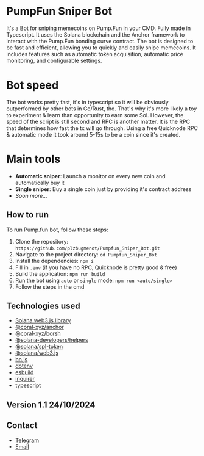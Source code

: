 # PumpFun Sniper Bot

It's a Bot for sniping memecoins on Pump.Fun in your CMD. Fully made in Typescript. It uses the Solana blockchain and the Anchor framework to interact with the Pump.Fun bonding curve contract. The bot is designed to be fast and efficient, allowing you to quickly and easily snipe memecoins. It includes features such as automatic token acquisition, automatic price monitoring, and configurable settings.

# Bot speed

The bot works pretty fast, it's in typescript so it will be obviously outperformed by other bots in Go/Rust, tho. That's why it's more likely a toy to experiment & learn than opportunity to earn some Sol.
However, the speed of the script is still second and RPC is another matter.
It is the RPC that determines how fast the tx will go through.
Using a free Quicknode RPC & automatic mode it took around 5-15s to be a coin since it's created.

# Main tools

- **Automatic sniper**: Launch a monitor on every new coin and automatically buy it
- **Single sniper**: Buy a single coin just by providing it's contract address
- _Soon more..._

## How to run

To run Pump.fun bot, follow these steps:

1. Clone the repository: `https://github.com/plzbugmenot/Pumpfun_Sniper_Bot.git`
2. Navigate to the project directory: `cd Pumpfun_Sniper_Bot`
3. Install the dependencies: `npm i`
4. Fill in `.env` (if you have no RPC, Quicknode is pretty good & free)
5. Build the application: `npm run build`
6. Run the bot using `auto` or `single` mode: `npm run <auto/single>`
7. Follow the steps in the cmd

## Technologies used

- [Solana web3.js library](https://solana-labs.github.io/solana-web3.js/)
- [@coral-xyz/anchor](https://www.npmjs.com/package/@coral-xyz/anchor)
- [@coral-xyz/borsh](https://www.npmjs.com/package/@coral-xyz/borsh)
- [@solana-developers/helpers](https://www.npmjs.com/package/@solana-developers/helpers)
- [@solana/spl-token](https://www.npmjs.com/package/@solana/spl-token)
- [@solana/web3.js](https://www.npmjs.com/package/@solana/web3.js)
- [bn.js](https://www.npmjs.com/package/bn.js)
- [dotenv](https://www.npmjs.com/package/dotenv)
- [esbuild](https://www.npmjs.com/package/esbuild)
- [inquirer](https://www.npmjs.com/package/inquirer)
- [typescript](https://www.npmjs.com/package/typescript)

## Version 1.1  24/10/2024

## Contact

- [Telegram](https://t.me/plzbugmenot)
- [Email](mailto:pleasebugmenot.dev@gmail.com)
